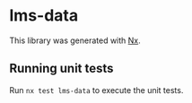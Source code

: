 # lms-data

This library was generated with [Nx](https://nx.dev).

## Running unit tests

Run `nx test lms-data` to execute the unit tests.
